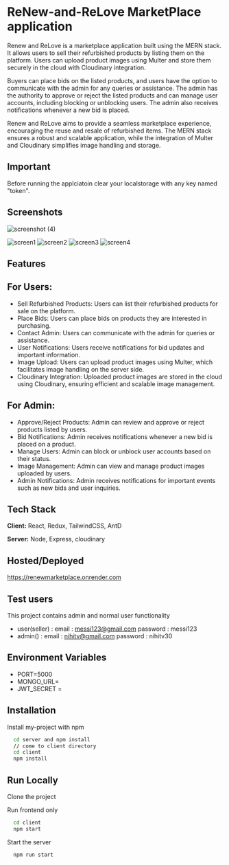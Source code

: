 
#   ReNew-and-ReLove MarketPlace application

Renew and ReLove is a marketplace application built using the MERN stack. It allows users to sell their refurbished products by listing them on the platform. Users can upload product images using Multer and store them securely in the cloud with Cloudinary integration.

Buyers can place bids on the listed products, and users have the option to communicate with the admin for any queries or assistance. The admin has the authority to approve or reject the listed products and can manage user accounts, including blocking or unblocking users. The admin also receives notifications whenever a new bid is placed.

Renew and ReLove aims to provide a seamless marketplace experience, encouraging the reuse and resale of refurbished items. The MERN stack ensures a robust and scalable application, while the integration of Multer and Cloudinary simplifies image handling and storage.

## Important

Before running the applciatoin clear your localstorage with any key named "token".


## Screenshots

![screenshot (4)](https://github.com/Nihitv101/ReNew-and-ReLove/assets/122816401/262ecc33-4fc4-4775-bfbb-a9c1708747b8)


![screen1](https://github.com/Nihitv101/ReNew-and-ReLove/assets/122816401/30db1677-22a8-44b5-8182-4d94f2bac23c)
![screen2](https://github.com/Nihitv101/ReNew-and-ReLove/assets/122816401/32315e91-fb91-486d-9dfa-70f98b2eb477)
![screen3](https://github.com/Nihitv101/ReNew-and-ReLove/assets/122816401/d1cb3e13-f7a7-40bf-b314-0bec45c3935e)
![screen4](https://github.com/Nihitv101/ReNew-and-ReLove/assets/122816401/b76ec503-de42-40a9-800a-dfedb359a324)

## Features

## For Users:

- Sell Refurbished Products: Users can list their refurbished products for sale on the platform.
- Place Bids: Users can place bids on products they are interested in purchasing.
- Contact Admin: Users can communicate with the admin for queries or assistance.
- User Notifications: Users receive notifications for bid updates and important information.
- Image Upload: Users can upload product images using Multer, which facilitates image handling on the server side.
- Cloudinary Integration: Uploaded product images are stored in the cloud using Cloudinary, ensuring efficient and scalable image 
management.
## For Admin:

- Approve/Reject Products: Admin can review and approve or reject products listed by users.
- Bid Notifications: Admin receives notifications whenever a new bid is placed on a product.
- Manage Users: Admin can block or unblock user accounts based on their status.
- Image Management: Admin can view and manage product images uploaded by users.
- Admin Notifications: Admin receives notifications for important events such as new bids and user inquiries.
## Tech Stack

**Client:** React, Redux, TailwindCSS, AntD

**Server:** Node, Express, cloudinary


## Hosted/Deployed

https://renewmarketplace.onrender.com
## Test users

This project contains admin and normal user functionality
- user(seller) : email : messi123@gmail.com  password : messi123 
- admin() : email : nihitv@gmail.com password : nihitv30
## Environment Variables

- PORT=5000 
- MONGO_URL=<yourmongourl> 
- JWT_SECRET = <yourSecret>


## Installation

Install my-project with npm

```bash
  cd server and npm install
  // come to client directory 
  cd client
  npm install
```


    
## Run Locally

Clone the project

Run frontend only

```bash
  cd client
  npm start
```

Start the server

```bash
  npm run start
```



